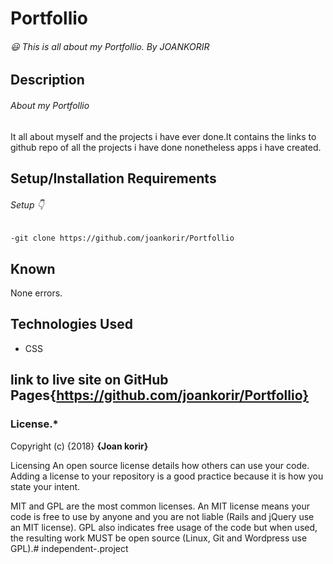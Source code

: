 # Portfollio

###### :smiley: This is all about my Portfollio. By JOANKORIR

## Description
###### About my Portfollio

It all about myself and the projects i have ever done.It contains the links to github repo of all the  projects i have done nonetheless apps i have created.

## Setup/Installation Requirements
###### Setup :point_down:

    -git clone https://github.com/joankorir/Portfollio

## Known

 None errors.

## Technologies Used

  - CSS

##  link to live site on GitHub Pages{https://github.com/joankorir/Portfollio}

### License.*
Copyright (c) {2018} **{Joan korir}**

Licensing
An open source license details how others can use your code. Adding a license to your repository is a good practice because it is how you state your intent.

MIT and GPL are the most common licenses. An MIT license means your code is free to use by anyone and you are not liable (Rails and jQuery use an MIT license). GPL also indicates free usage of the code but when used, the resulting work MUST be open source (Linux, Git and Wordpress use GPL).# independent-.project
